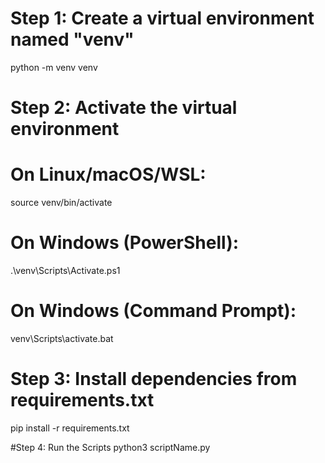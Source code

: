# Step 1: Create a virtual environment named "venv"
python -m venv venv

# Step 2: Activate the virtual environment
# On Linux/macOS/WSL:
source venv/bin/activate

# On Windows (PowerShell):
.\venv\Scripts\Activate.ps1

# On Windows (Command Prompt):
venv\Scripts\activate.bat

# Step 3: Install dependencies from requirements.txt
pip install -r requirements.txt

#Step 4: Run the Scripts
python3 scriptName.py
